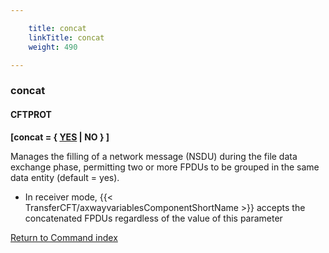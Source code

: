 ```yaml
---

    title: concat
    linkTitle: concat
    weight: 490

---
```

<span id="concat"></span>

### concat

#### CFTPROT

****\[concat = { <u>YES</u> | NO } \]****

Manages the filling of a network message (NSDU) during the file data
exchange phase, permitting two or more FPDUs to be grouped in the same
data entity (default = yes).

- In receiver mode, {{< TransferCFT/axwayvariablesComponentShortName >}} accepts
    the concatenated FPDUs regardless of the value of this parameter

[Return to Command index](../../)
